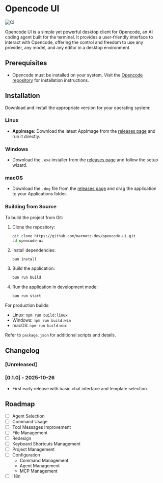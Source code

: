 # Opencode UI

![CI](https://github.com/marmotz-dev/opencode-ui/workflows/CI/badge.svg)

Opencode UI is a simple yet powerful desktop client for Opencode, an AI coding agent built for the terminal. It provides a user-friendly interface to interact with Opencode, offering the control and freedom to use any provider, any model, and any editor in a desktop environment.

## Prerequisites

- Opencode must be installed on your system. Visit the [Opencode repository](https://github.com/sst/opencode) for installation instructions.

## Installation

Download and install the appropriate version for your operating system:

### Linux

- **AppImage**: Download the latest AppImage from the [releases page](https://github.com/marmotz-dev/opencode-ui/releases) and run it directly.

### Windows

- Download the `.exe` installer from the [releases page](https://github.com/marmotz-dev/opencode-ui/releases) and follow the setup wizard.

### macOS

- Download the `.dmg` file from the [releases page](https://github.com/marmotz-dev/opencode-ui/releases) and drag the application to your Applications folder.

### Building from Source

To build the project from Git:

1. Clone the repository:

   ```bash
   git clone https://github.com/marmotz-dev/opencode-ui.git
   cd opencode-ui
   ```

2. Install dependencies:

   ```bash
   bun install
   ```

3. Build the application:

   ```bash
   bun run build
   ```

4. Run the application in development mode:
   ```bash
   bun run start
   ```

For production builds:

- Linux: `npm run build:linux`
- Windows: `npm run build:win`
- macOS: `npm run build:mac`

Refer to `package.json` for additional scripts and details.

## Changelog

### [Unreleased]

### [0.1.0] - 2025-10-26

- First early release with basic chat interface and template selection.

## Roadmap

- [ ] Agent Selection
- [ ] Command Usage
- [ ] Tool Messages Improvement
- [ ] File Management
- [ ] Redesign
- [ ] Keyboard Shortcuts Management
- [ ] Project Management
- [ ] Configuration
  - Command Management
  - Agent Management
  - MCP Management
- [ ] i18n
